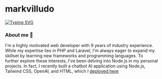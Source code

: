 ﻿# markvilludo

[![Typing SVG](https://readme-typing-svg.demolab.com/?lines=PHP+/+Laravel+Developer;Passionate+in+Software+Development)](https://git.io/typing-svg)

### About me 👋

I'm a highly motivated web developer with 9 years of industry experience.  While my expertise lies in PHP and Laravel, I'm always eager to expand my skillset by learning new frameworks and programming languages.  To further explore these interests, I've been delving into Node.js in my personal projects.  In fact, I recently built a chatbot AI application using Node.js, Tailwind CSS, OpenAI, and HTML, which I [deployed here](https://chatbot-openai-wp7z.onrender.com)



